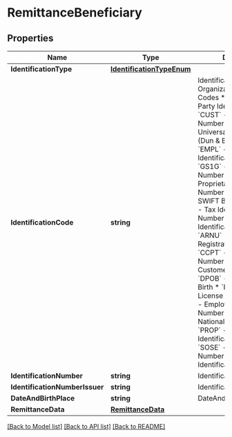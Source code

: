 # RemittanceBeneficiary

## Properties
Name | Type | Description | Notes
------------ | ------------- | ------------- | -------------
**IdentificationType** | [**IdentificationTypeEnum**](IdentificationTypeEnum.md) |  | [optional] 
**IdentificationCode** | **string** | IdentificationCode  Organization Identification Codes  * &#x60;BANK&#x60; - Bank Party Identification * &#x60;CUST&#x60; - Customer Number * &#x60;DUNS&#x60; - Data Universal Number System (Dun &amp; Bradstreet) * &#x60;EMPL&#x60; - Employer Identification Number * &#x60;GS1G&#x60; - Global Location Number * &#x60;PROP&#x60; - Proprietary Identification Number * &#x60;SWBB&#x60; - SWIFT BIC or BEI * &#x60;TXID&#x60; - Tax Identification Number  Private Identification Codes  * &#x60;ARNU&#x60; - Alien Registration Number * &#x60;CCPT&#x60; - Passport Number * &#x60;CUST&#x60; - Customer Number * &#x60;DPOB&#x60; - Date &amp; Place of Birth * &#x60;DRLC&#x60; - Driver’s License Number * &#x60;EMPL&#x60; - Employee Identification Number * &#x60;NIDN&#x60; - National Identity Number * &#x60;PROP&#x60; - Proprietary Identification Number * &#x60;SOSE&#x60; - Social Security Number * &#x60;TXID&#x60; - Tax Identification Number  | [optional] 
**IdentificationNumber** | **string** | IdentificationNumber | [optional] 
**IdentificationNumberIssuer** | **string** | IdentificationNumberIssuer | [optional] 
**DateAndBirthPlace** | **string** | DateAndfBirthPlace | [optional] 
**RemittanceData** | [**RemittanceData**](RemittanceData.md) |  | [optional] 

[[Back to Model list]](../README.md#documentation-for-models) [[Back to API list]](../README.md#documentation-for-api-endpoints) [[Back to README]](../README.md)


